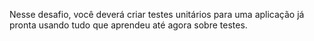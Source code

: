 Nesse desafio, você deverá criar testes unitários para uma aplicação já pronta usando tudo que aprendeu até agora sobre testes.

